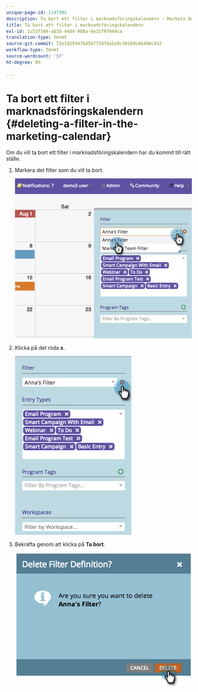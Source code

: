 ```yaml
---
unique-page-id: 1147302
description: Ta bort ett filter i marknadsföringskalendern - Marketo Docs - produktdokumentation
title: Ta bort ett filter i marknadsföringskalendern
exl-id: 1c53f346-ab35-44d4-9b8a-6e31f97044ca
translation-type: tm+mt
source-git-commit: 72e1d29347bd5b77107da1e9c30169cb6490c432
workflow-type: tm+mt
source-wordcount: '57'
ht-degree: 0%

---
```


# Ta bort ett filter i marknadsföringskalendern {#deleting-a-filter-in-the-marketing-calendar}

Om du vill ta bort ett filter i marknadsföringskalendern har du kommit till rätt ställe.

1. Markera det filter som du vill ta bort.

   ![](assets/image2014-9-24-11-3a27-3a32.png)

1. Klicka på det röda **x**.

   ![](assets/image2014-9-24-11-3a27-3a36.png)

1. Bekräfta genom att klicka på **Ta bort**.

   ![](assets/image2014-9-24-11-3a27-3a42.png)
